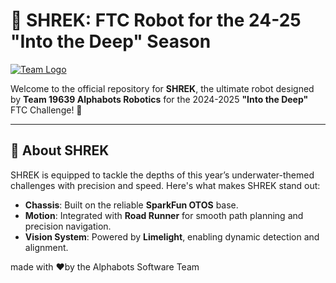 # 🤖 SHREK: FTC Robot for the 24-25 "Into the Deep" Season
[![Team Logo](https://media.licdn.com/dms/image/v2/D560BAQE8NeBwTc_VuA/company-logo_200_200/company-logo_200_200/0/1690611112509/alphabots_robotics_ftc_team_19639_logo?e=2147483647&v=beta&t=tF7uP0KGqvuJHJZ4EDsoq92C9T1rszFORDy4F7NdM0k)](https://www.firstinspires.org/robotics/ftc)

Welcome to the official repository for **SHREK**, the ultimate robot designed by **Team 19639 Alphabots Robotics** for the 2024-2025 **"Into the Deep"** FTC Challenge! 🦾

---

## 🌊 **About SHREK**
SHREK is equipped to tackle the depths of this year’s underwater-themed challenges with precision and speed. Here's what makes SHREK stand out:
- **Chassis**: Built on the reliable **SparkFun OTOS** base.
- **Motion**: Integrated with **Road Runner** for smooth path planning and precision navigation.
- **Vision System**: Powered by **Limelight**, enabling dynamic detection and alignment.




made with ❤️by the Alphabots Software Team